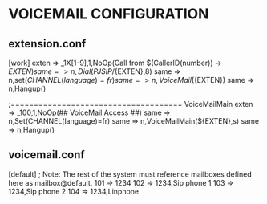 # VOICEMAIL CONFIGURATION

## extension.conf

[work]
exten => _1X[1-9],1,NoOp(Call from $(CallerID(number)) -> ${EXTEN})
same => n,Dial(PJSIP/${EXTEN},8)
same => n,set(${CHANNEL(language)=fr})
same => n,VoiceMail(${EXTEN})
same => n,Hangup()


;===================================== VoiceMailMain
exten => _100,1,NoOp(## VoiceMail Access ##)
same => n,Set(CHANNEL(language)=fr)
same => n,VoiceMailMain(${EXTEN},s)
same => n,Hangup()


## voicemail.conf


[default]
; Note: The rest of the system must reference mailboxes defined here as mailbox@default.
101 => 1234
102 => 1234,Sip phone 1
103 => 1234,Sip phone 2
104 => 1234,Linphone
